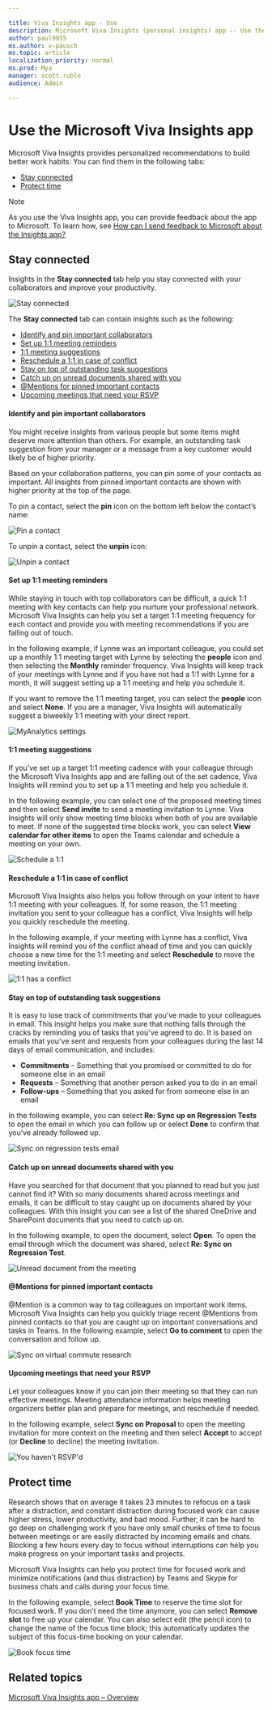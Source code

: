 ```yaml
---

title: Viva Insights app - Use
description: Microsoft Viva Insights (personal insights) app -- Use the app
author: paul9955
ms.author: v-pausch
ms.topic: article
localization_priority: normal 
ms.prod: Mya
manager: scott.ruble
audience: Admin

---
```


# Use the Microsoft Viva Insights app 

Microsoft Viva Insights provides personalized recommendations to build better work habits. You can find them in the following tabs:

* [Stay connected](#stay-connected) 
* [Protect time](#protect-time) 

> [!Note] 
> As you use the Viva Insights app, you can provide feedback about the app to Microsoft. To learn how, see [How can I send feedback to Microsoft about the Insights app?](viva-teams-app-faq.md#q4-how-can-i-send-feedback-to-microsoft-about-the-viva-insights-app)

## Stay connected  

Insights in the **Stay connected** tab help you stay connected with your collaborators and improve your productivity. 

   ![Stay connected](images/stay-connected.png)

The **Stay connected** tab can contain insights such as the following: 

* [Identify and pin important collaborators](#identify-and-pin-important-collaborators)  
* [Set up 1:1 meeting reminders](#set-up-11-meeting-reminders) 
* [1:1 meeting suggestions](#11-meeting-suggestions) 
* [Reschedule a 1:1 in case of conflict](#reschedule-a-11-in-case-of-conflict) 
* [Stay on top of outstanding task suggestions](#stay-on-top-of-outstanding-task-suggestions) 
* [Catch up on unread documents shared with you](#catch-up-on-unread-documents-shared-with-you) 
* [@Mentions for pinned important contacts](#-for-pinned-important-contacts) 
* [Upcoming meetings that need your RSVP](#upcoming-meetings-that-need-your-rsvp) 

#### Identify and pin important collaborators  

You might receive insights from various people but some items might deserve more attention than others. For example, an outstanding task suggestion from your manager or a message from a key customer would likely be of higher priority.  

Based on your collaboration patterns, you can pin some of your contacts as important. All insights from pinned important contacts are shown with higher priority at the top of the page.  

To pin a contact, select the **pin** icon on the bottom left below the contact’s name:

   ![Pin a contact](Images/pin-contact.png)

To unpin a contact, select the **unpin** icon:

   ![Unpin a contact](Images/unpin-contact.png)

#### Set up 1:1 meeting reminders

While staying in touch with top collaborators can be difficult, a quick 1:1 meeting with key contacts can help you nurture your professional network. Microsoft Viva Insights can help you set a target 1:1 meeting frequency for each contact and provide  you with meeting recommendations if you are falling out of touch.  

In the following example, if Lynne was an important colleague, you could set up a monthly 1:1 meeting target with Lynne by selecting the **people** icon and then selecting the **Monthly** reminder frequency. Viva Insights will keep track of your meetings with Lynne and if you have not had a 1:1 with Lynne for a month, it will suggest setting up a 1:1 meeting and help you schedule it. 

If you want to remove the 1:1 meeting target, you can select the **people** icon and select **None**. If you are a manager, Viva Insights will automatically suggest a biweekly 1:1 meeting with your direct report.  
   
   ![MyAnalytics settings](Images/1-1-meeting-target-75-80.png)

#### 1:1 meeting suggestions 

If you’ve set up a target 1:1 meeting cadence with your colleague through the Microsoft Viva Insights app and are falling out of the set cadence, Viva Insights will remind you to set up a 1:1 meeting and help you schedule it.  

In the following example, you can select one of the proposed meeting times and then select **Send invite** to send a meeting invitation to Lynne. Viva Insights will only show meeting time blocks when both of you are available to meet. If none of the suggested time blocks work, you can select **View calendar for other items** to open the Teams calendar and schedule a meeting on your own. 
   
   ![Schedule a 1:1](Images/schedule-1-1.png)

#### Reschedule a 1:1 in case of conflict  

Microsoft Viva Insights also helps you follow through on your intent to have 1:1 meeting with your colleagues. If, for some reason, the 1:1 meeting invitation you sent to your colleague has a conflict, Viva Insights will help you quickly reschedule the meeting. 

In the following example, if your meeting with Lynne has a conflict, Viva Insights will remind you of the conflict ahead of time and you can quickly choose a new time for the 1:1 meeting and select **Reschedule** to move the meeting invitation. 
   
   ![1:1 has a conflict](Images/1-1-conflict.png)

#### Stay on top of outstanding task suggestions 

It is easy to lose track of commitments that you've made to your colleagues in email. This insight helps you make sure that nothing falls through the cracks by reminding you of tasks that you've agreed to do. It is based on emails that you've sent and requests from your colleagues during the last 14 days of email communication, and includes: 

* **Commitments** &ndash; Something that you promised or committed to do for someone else in an email 
* **Requests** &ndash; Something that another person asked you to do in an email 
* **Follow-ups** &ndash; Something that you asked for from someone else in an email 

In the following example, you can select **Re: Sync up on Regression Tests** to open the email in which you can follow up or select **Done** to confirm that you’ve already followed up.  

   ![Sync on regression tests email](Images/sync-up.png)

#### Catch up on unread documents shared with you

Have you searched for that document that you planned to read but you just cannot find it? With so many documents shared across meetings and emails, it can be difficult to stay caught up on documents shared by your colleagues. With this insight you can see a list of the shared OneDrive and SharePoint documents that you need to catch up on.  

In the following example, to open the document, select **Open**. To open the email through which the document was shared, select **Re: Sync on Regression Test**.
   
   ![Unread document from the meeting](Images/unread-doc.png)

#### @Mentions for pinned important contacts 

@Mention is a common way to tag colleagues on important work items. Microsoft Viva Insights can help you quickly triage recent @Mentions from pinned contacts so that you are caught up on important conversations and tasks in Teams. In the following example, select **Go to comment** to open the conversation and follow up. 
   
   ![Sync on virtual commute research](Images/sync-virtual.png)

#### Upcoming meetings that need your RSVP 

Let your colleagues know if you can join their meeting so that they can run effective meetings. Meeting attendance information helps meeting organizers better plan and prepare for meetings, and reschedule if needed.  

In the following example, select **Sync on Proposal** to open the meeting invitation for more context on the meeting and then select **Accept** to accept (or **Decline** to decline) the meeting invitation. 
   
   ![You haven't RSVP'd](Images/havent-rsvpd.png)

## Protect time 

Research shows that on average it takes 23 minutes to refocus on a task after a distraction, and constant distraction during focused work can cause higher stress, lower productivity, and bad mood. Further, it can be hard to go deep on challenging work if you have only small chunks of time to focus between meetings or are easily distracted by incoming emails and chats. Blocking a few hours every day to focus without interruptions can help you make progress on your important tasks and projects. 

Microsoft Viva Insights can help you protect time for focused work and minimize notifications (and thus distraction) by Teams and Skype for business chats and calls during your focus time. 

In the following example, select **Book Time** to reserve the time slot for focused work. If you don’t need the time anymore, you can select **Remove slot** to free up your calendar. You can also select edit (the pencil icon) to change the name of the focus time block; this automatically updates the subject of this focus-time booking on your calendar. 
   
![Book focus time](Images/book-time-2.png)   

## Related topics

[Microsoft Viva Insights app &ndash; Overview](viva-teams-app.md)

 